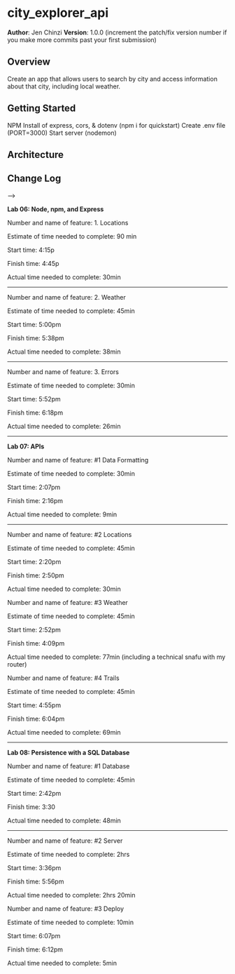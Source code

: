 # city_explorer_api

**Author**: Jen Chinzi
**Version**: 1.0.0 (increment the patch/fix version number if you make more commits past your first submission)

## Overview
Create an app that allows users to search by city and access information about that city, including local weather.

## Getting Started
NPM Install of express, cors, & dotenv (npm i for quickstart)
Create .env file (PORT=3000)
Start server (nodemon)

## Architecture
<!-- Provide a detailed description of the application design. What technologies (languages, libraries, etc) you're using, and any other relevant design information. -->

## Change Log
<!-- Use this area to document the iterative changes made to your application as each feature is successfully implemented. Use time stamps. Here's an examples:

01-01-2001 4:59pm - Application now has a fully-functional express server, with a GET route for the location resource.

## Credits and Collaborations
<!-- Give credit (and a link) to other people or resources that helped you build this application. -->
-->

**Lab 06: Node, npm, and Express**

Number and name of feature: 1. Locations

Estimate of time needed to complete: 90 min

Start time: 4:15p

Finish time: 4:45p

Actual time needed to complete: 30min

---

Number and name of feature: 2. Weather

Estimate of time needed to complete: 45min

Start time: 5:00pm

Finish time: 5:38pm

Actual time needed to complete: 38min

---

Number and name of feature: 3. Errors

Estimate of time needed to complete: 30min

Start time: 5:52pm

Finish time: 6:18pm

Actual time needed to complete: 26min

---
**Lab 07: APIs**


Number and name of feature: #1 Data Formatting

Estimate of time needed to complete: 30min

Start time: 2:07pm

Finish time: 2:16pm

Actual time needed to complete: 9min

---

Number and name of feature: #2 Locations

Estimate of time needed to complete: 45min

Start time: 2:20pm

Finish time: 2:50pm

Actual time needed to complete: 30min


Number and name of feature: #3 Weather

Estimate of time needed to complete: 45min

Start time: 2:52pm

Finish time: 4:09pm

Actual time needed to complete: 77min (including a technical snafu with my router)


Number and name of feature: #4 Trails

Estimate of time needed to complete: 45min

Start time: 4:55pm

Finish time: 6:04pm

Actual time needed to complete: 69min

---
**Lab 08: Persistence with a SQL Database**


Number and name of feature: #1 Database

Estimate of time needed to complete: 45min

Start time: 2:42pm

Finish time: 3:30

Actual time needed to complete: 48min

---

Number and name of feature: #2 Server

Estimate of time needed to complete: 2hrs

Start time: 3:36pm

Finish time: 5:56pm

Actual time needed to complete: 2hrs 20min


Number and name of feature: #3 Deploy

Estimate of time needed to complete: 10min

Start time: 6:07pm

Finish time: 6:12pm

Actual time needed to complete: 5min
